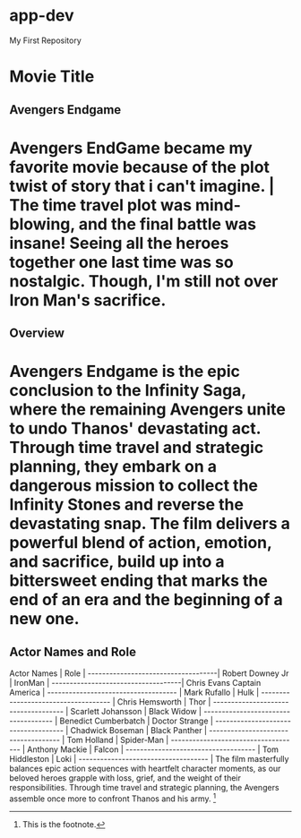 # app-dev
My First Repository
# Movie Title
## Avengers Endgame
 # Avengers EndGame became my favorite movie because of the plot twist of story that i can't imagine. | The time travel plot was mind-blowing, and the final battle was insane! Seeing all the heroes together one last time was so nostalgic. Though, I'm still not over Iron Man's sacrifice. 

## Overview 
# Avengers Endgame is the epic conclusion to the Infinity Saga, where the remaining Avengers unite to undo Thanos' devastating act. Through time travel and strategic planning, they embark on a dangerous mission to collect the Infinity Stones and reverse the devastating snap. The film delivers a powerful blend of action, emotion, and sacrifice, build up into a bittersweet ending that marks the end of an era and the beginning of a new one.

## Actor Names and Role       

Actor Names      | Role
| ------------------------------------|
 Robert Downey Jr |  IronMan 
| ------------------------------------|
 Chris Evans  Captain America 
| ------------------------------------ |
 Mark Rufallo | Hulk 
| ------------------------------------ |
 Chris Hemsworth | Thor 
| ------------------------------------ |
 Scarlett Johansson | Black Widow 
| ------------------------------------ |
 Benedict Cumberbatch | Doctor Strange 
| ------------------------------------ |
 Chadwick Boseman | Black Panther 
| ------------------------------------ |
 Tom Holland | Spider-Man 
| ------------------------------------ |
 Anthony Mackie | Falcon 
| ------------------------------------ |
 Tom Hiddleston | Loki 
 | ------------------------------------ |
The film masterfully balances epic action sequences with heartfelt character moments, as our beloved heroes grapple with loss, grief, and the weight of their responsibilities. Through time travel and strategic planning, the Avengers assemble once more to confront Thanos and his army. [^1]   
[^1]: This is the footnote.
